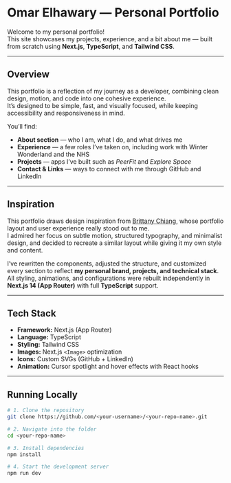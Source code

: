 # Omar Elhawary — Personal Portfolio

Welcome to my personal portfolio!  
This site showcases my projects, experience, and a bit about me — built from scratch using **Next.js**, **TypeScript**, and **Tailwind CSS**.

---

## Overview

This portfolio is a reflection of my journey as a developer, combining clean design, motion, and code into one cohesive experience.  
It’s designed to be simple, fast, and visually focused, while keeping accessibility and responsiveness in mind.

You’ll find:
- **About section** — who I am, what I do, and what drives me  
- **Experience** — a few roles I’ve taken on, including work with Winter Wonderland and the NHS  
- **Projects** — apps I’ve built such as *PeerFit* and *Explore Space*  
- **Contact & Links** — ways to connect with me through GitHub and LinkedIn  

---

## Inspiration

This portfolio draws design inspiration from [Brittany Chiang](https://brittanychiang.com/), whose portfolio layout and user experience really stood out to me.  
I admired her focus on subtle motion, structured typography, and minimalist design, and decided to recreate a similar layout while giving it my own style and content.

I’ve rewritten the components, adjusted the structure, and customized every section to reflect **my personal brand, projects, and technical stack**.  
All styling, animations, and configurations were rebuilt independently in **Next.js 14 (App Router)** with full **TypeScript** support.

---

## Tech Stack

- **Framework:** Next.js (App Router)
- **Language:** TypeScript
- **Styling:** Tailwind CSS
- **Images:** Next.js `<Image>` optimization
- **Icons:** Custom SVGs (GitHub + LinkedIn)
- **Animation:** Cursor spotlight and hover effects with React hooks

---

## Running Locally

```bash
# 1. Clone the repository
git clone https://github.com/<your-username>/<your-repo-name>.git

# 2. Navigate into the folder
cd <your-repo-name>

# 3. Install dependencies
npm install

# 4. Start the development server
npm run dev
